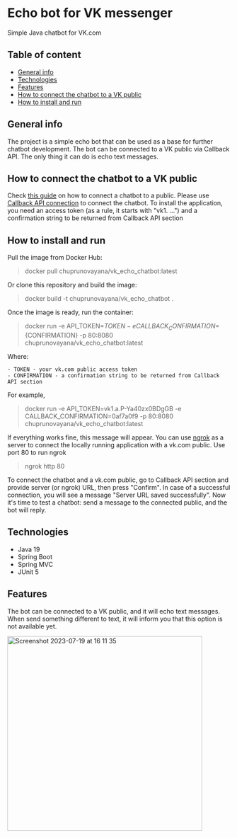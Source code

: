 # Echo bot for VK messenger
Simple Java chatbot for VK.com
## Table of content 

 - [General info](#general-info) 
 - [Technologies](#technologies)
 - [Features](#features)
 - [How to connect the chatbot to a VK public](#how-to-connect-the-chatbot-to-a-V-public)
 - [How to install and run](#How-to-install-and-run)

## General info
The project is a simple echo bot that can be used as a base for further chatbot development. 
The bot can be connected to a VK public via Callback API. The only thing it can do is echo text messages. 

## How to connect the chatbot to a VK public
Check [this guide](https://dev.vk.com/ru/api/bots/getting-started) on how to connect a chatbot to a public. 
Please use [Callback API connection](https://dev.vk.com/ru/api/bots/getting-started#Callback%20API) to connect the chatbot. 
To install the application, you need an access token (as a rule, it starts with "vk1. ...") and a confirmation string to 
be returned from Callback API section 

## How to install and run 
Pull the image from Docker Hub:
> docker pull chuprunovayana/vk_echo_chatbot:latest

Or clone this repository and build the image:
> docker build -t chuprunovayana/vk_echo_chatbot . 

Once the image is ready,  run the container:
> docker run -e API_TOKEN=${TOKEN} -e CALLBACK_CONFIRMATION=${CONFIRMATION} -p 80:8080 chuprunovayana/vk_echo_chatbot:latest

Where:

    - TOKEN - your vk.com public access token 
    - CONFIRMATION - a confirmation string to be returned from Callback API section

For example, 
>docker run -e API_TOKEN=vk1.a.P-Ya40zx0BDgGB -e CALLBACK_CONFIRMATION=0af7a0f9 -p 80:8080 chuprunovayana/vk_echo_chatbot:latest

If everything works fine, this message will appear.
You can use [ngrok](https://ngrok.com/docs/getting-started/) as a server to connect the locally running application with a vk.com public.
Use port 80 to run ngrok 
> ngrok http 80

To connect the chatbot and a vk.com public, go to Callback API section and provide server (or ngrok) URL, then press "Confirm".
In case of a successful connection, you will see a message "Server URL saved successfully". 
Now it's time to test a chatbot: send a message to the connected public, and the bot will reply. 


## Technologies
- Java 19 
- Spring Boot
- Spring MVC
- JUnit 5

## Features 
The bot can be connected to a VK public, and it will echo text messages. When send something different to text, it will inform you that this option is not available yet. 

<img width="440" alt="Screenshot 2023-07-19 at 16 11 35" src="https://github.com/YanaChe23/vk-bot/assets/103109416/49592587-70cf-4680-9c5d-7fddd922e69a">

